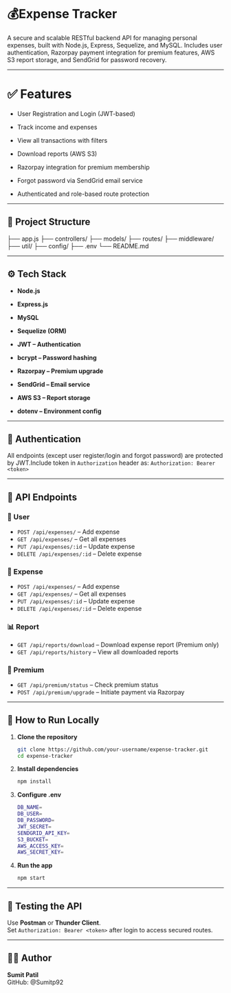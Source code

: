 # 💰Expense Tracker 

A secure and scalable RESTful backend API for managing personal expenses, built with Node.js, Express, Sequelize, and MySQL. Includes user authentication, Razorpay payment integration for premium features, AWS S3 report storage, and SendGrid for password recovery.

--- 

# ✅ Features

- User Registration and Login (JWT-based)

- Track income and expenses

- View all transactions with filters

- Download reports (AWS S3)

- Razorpay integration for premium membership

- Forgot password via SendGrid email service

- Authenticated and role-based route protection

---

## 📁 Project Structure

├── app.js
├── controllers/
├── models/
├── routes/
├── middleware/
├── util/
├── config/
├── .env
└── README.md

---


## ⚙️ Tech Stack

- **Node.js**

- **Express.js**

- **MySQL**

- **Sequelize (ORM)**

- **JWT – Authentication**

- **bcrypt – Password hashing**

- **Razorpay – Premium upgrade**

- **SendGrid – Email service**

- **AWS S3 – Report storage**

- **dotenv – Environment config**

---

## 🔐 Authentication

All endpoints (except user register/login and forgot password) are protected by JWT.Include token in `Authorization` header as:
`Authorization: Bearer <token>`

---

## 🚀 API Endpoints

### 👤 User

- `POST /api/expenses/` – Add expense  
- `GET /api/expenses/` – Get all expenses  
- `PUT /api/expenses/:id` – Update expense  
- `DELETE /api/expenses/:id` – Delete expense  


### 💸 Expense

- `POST /api/expenses/` – Add expense  
- `GET /api/expenses/` – Get all expenses  
- `PUT /api/expenses/:id` – Update expense  
- `DELETE /api/expenses/:id` – Delete expense  

### 📊 Report

- `GET /api/reports/download` – Download expense report (Premium only)  
- `GET /api/reports/history` – View all downloaded reports  

### 💎 Premium

- `GET /api/premium/status` – Check premium status  
- `POST /api/premium/upgrade` – Initiate payment via Razorpay  

---



## 🧪 How to Run Locally

1. **Clone the repository**
   ```bash
   git clone https://github.com/your-username/expense-tracker.git
   cd expense-tracker
2. **Install dependencies**
   ```bash
   npm install

3. **Configure .env**
   ```bash
   DB_NAME=
   DB_USER=
   DB_PASSWORD=
   JWT_SECRET=
   SENDGRID_API_KEY=
   S3_BUCKET=
   AWS_ACCESS_KEY=
   AWS_SECRET_KEY=

4. **Run the app**
   ```bash
   npm start

---


## 🧪 Testing the API

Use **Postman** or **Thunder Client**.  
Set `Authorization: Bearer <token>` after login to access secured routes.

---

## 👨‍💻 Author
**Sumit Patil**  
GitHub: @Sumitp92



